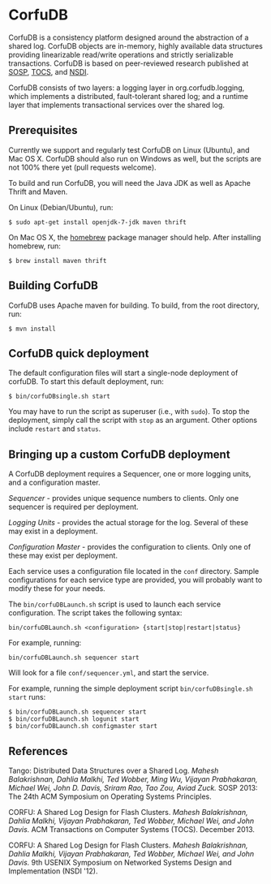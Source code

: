 # CorfuDB

CorfuDB is a consistency platform designed around the abstraction
of a shared log. CorfuDB objects are in-memory, highly available
data structures providing linearizable read/write operations and
strictly serializable transactions. CorfuDB is based on
peer-reviewed research published at [SOSP](#references),
[TOCS](#references), and [NSDI](#references).

CorfuDB consists of two layers: a logging layer in org.corfudb.logging,
which implements a distributed, fault-tolerant shared log; and a
runtime layer that implements transactional services over the shared log.

## Prerequisites
Currently we support and regularly test CorfuDB on Linux (Ubuntu), and
Mac OS X. CorfuDB should also run on Windows as well, but the scripts
are not 100% there yet (pull requests welcome).

To build and run CorfuDB, you will need the Java JDK as well as Apache
Thrift and Maven.

On Linux (Debian/Ubuntu), run:
```
$ sudo apt-get install openjdk-7-jdk maven thrift
```

On Mac OS X, the [homebrew](http://brew.sh) package manager should help.
After installing homebrew, run:
```
$ brew install maven thrift
```

## Building CorfuDB

CorfuDB uses Apache maven for building. To build, from the root
directory, run:

```
$ mvn install
```

## CorfuDB quick deployment

The default configuration files will start a single-node deployment
of corfuDB. To start this default deployment, run:

```
$ bin/corfuDBsingle.sh start
```

You may have to run the script as superuser (i.e., with `sudo`).
To stop the deployment, simply call the script with `stop` as
an argument. Other options include `restart` and `status`.

## Bringing up a custom CorfuDB deployment

A CorfuDB deployment requires a Sequencer, one or more logging units,
and a configuration master.

*Sequencer* - provides unique sequence numbers to clients. Only one
sequencer is required per deployment.

*Logging Units* - provides the actual storage for the log. Several of
these may exist in a deployment.

*Configuration Master* - provides the configuration to clients. Only
one of these may exist per deployment.

Each service uses a configuration file located in the `conf` directory.
Sample configurations for each service type are provided, you will
probably want to modify these for your needs.

The `bin/corfuDBLaunch.sh` script is used to launch each service
configuration. The script takes the following syntax:

`bin/corfuDBLaunch.sh <configuration> {start|stop|restart|status}`

For example, running:

`bin/corfuDBLaunch.sh sequencer start`

Will look for a file `conf/sequencer.yml`, and start the service.

For example, running the simple deployment script
`bin/corfuDBsingle.sh start` runs:

```
$ bin/corfuDBLaunch.sh sequencer start
$ bin/corfuDBLaunch.sh logunit start
$ bin/corfuDBLaunch.sh configmaster start
```

## References

Tango: Distributed Data Structures over a Shared Log.
*Mahesh Balakrishnan, Dahlia Malkhi, Ted Wobber, Ming Wu, Vijayan Prabhakaran,
Michael Wei, John D. Davis, Sriram Rao, Tao Zou, Aviad Zuck.*
SOSP 2013: The 24th ACM Symposium on Operating Systems Principles.

CORFU: A Shared Log Design for Flash Clusters.
*Mahesh Balakrishnan, Dahlia Malkhi, Vijayan Prabhakaran, Ted Wobber,
Michael Wei, and John Davis.*
ACM Transactions on Computer Systems (TOCS). December 2013.

CORFU: A Shared Log Design for Flash Clusters.
*Mahesh Balakrishnan, Dahlia Malkhi, Vijayan Prabhakaran, Ted Wobber,
Michael Wei, and John Davis.*
9th USENIX Symposium on Networked Systems Design and Implementation (NSDI '12).
